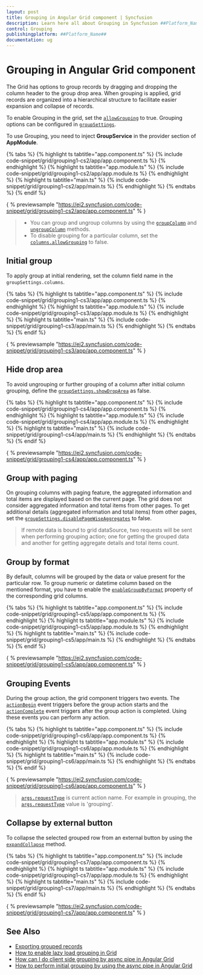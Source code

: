 ```yaml
---
layout: post
title: Grouping in Angular Grid component | Syncfusion
description: Learn here all about Grouping in Syncfusion ##Platform_Name## Grid component of Syncfusion Essential JS 2 and more.
control: Grouping 
publishingplatform: ##Platform_Name##
documentation: ug
---
```


# Grouping in Angular Grid component

The Grid has options to group records by dragging and dropping the column header to the group drop area. When grouping is applied,
grid records are organized into a hierarchical structure to facilitate easier expansion and collapse of records.

To enable Grouping in the grid, set the [`allowGrouping`](../../api/grid/#allowgrouping) to true.
Grouping options can be configured in [`groupSettings`](../../api/grid/groupSettings).

To use Grouping, you need to inject **GroupService** in the provider section of **AppModule**.

{% tabs %}
{% highlight ts tabtitle="app.component.ts" %}
{% include code-snippet/grid/grouping1-cs2/app/app.component.ts %}
{% endhighlight %}
{% highlight ts tabtitle="app.module.ts" %}
{% include code-snippet/grid/grouping1-cs2/app/app.module.ts %}
{% endhighlight %}
{% highlight ts tabtitle="main.ts" %}
{% include code-snippet/grid/grouping1-cs2/app/main.ts %}
{% endhighlight %}
{% endtabs %}
{% endif %}
  
{ % previewsample "https://ej2.syncfusion.com/code-snippet/grid/grouping1-cs2/app/app.component.ts" % }

> * You can group and ungroup columns by using the [`groupColumn`](../../api/grid/group/#groupcolumn) and
[`ungroupColumn`](../../api/grid/group/#ungroupcolumn) methods.
> * To disable grouping for a particular column, set the
[`columns.allowGrouping`](../../api/grid/column/#allowgrouping) to false.

## Initial group

To apply group at initial rendering, set the column field name in the `groupSettings.columns`.

{% tabs %}
{% highlight ts tabtitle="app.component.ts" %}
{% include code-snippet/grid/grouping1-cs3/app/app.component.ts %}
{% endhighlight %}
{% highlight ts tabtitle="app.module.ts" %}
{% include code-snippet/grid/grouping1-cs3/app/app.module.ts %}
{% endhighlight %}
{% highlight ts tabtitle="main.ts" %}
{% include code-snippet/grid/grouping1-cs3/app/main.ts %}
{% endhighlight %}
{% endtabs %}
{% endif %}
  
{ % previewsample "https://ej2.syncfusion.com/code-snippet/grid/grouping1-cs3/app/app.component.ts" % }

## Hide drop area

To avoid ungrouping or further grouping of a column after initial column
grouping, define the [`groupSettings.showDropArea`](../../api/grid/groupSettings#showdroparea) as false.

{% tabs %}
{% highlight ts tabtitle="app.component.ts" %}
{% include code-snippet/grid/grouping1-cs4/app/app.component.ts %}
{% endhighlight %}
{% highlight ts tabtitle="app.module.ts" %}
{% include code-snippet/grid/grouping1-cs4/app/app.module.ts %}
{% endhighlight %}
{% highlight ts tabtitle="main.ts" %}
{% include code-snippet/grid/grouping1-cs4/app/main.ts %}
{% endhighlight %}
{% endtabs %}
{% endif %}
  
{ % previewsample "https://ej2.syncfusion.com/code-snippet/grid/grouping1-cs4/app/app.component.ts" % }

## Group with paging

On grouping columns with paging feature, the aggregated information and total items are displayed based on the current page.
The grid does not consider aggregated information and total items from other pages.
To get additional details (aggregated information and total items) from other pages,
set the [`groupSettings.disablePageWiseAggregates`](../../api/grid/groupSettings#disablePageWiseAggregates) to false.

> If remote data is bound to grid dataSource, two requests will be sent when performing grouping action;
one for getting the grouped data and another for getting aggregate details and total items count.

## Group by format

By default, columns will be grouped by the data or value present for the particular row. To group numeric
or datetime column based on the mentioned format, you have to enable the
[`enableGroupByFormat`](../../api/grid/column/#enablegroupbyformat) property of the corresponding
grid columns.

{% tabs %}
{% highlight ts tabtitle="app.component.ts" %}
{% include code-snippet/grid/grouping1-cs5/app/app.component.ts %}
{% endhighlight %}
{% highlight ts tabtitle="app.module.ts" %}
{% include code-snippet/grid/grouping1-cs5/app/app.module.ts %}
{% endhighlight %}
{% highlight ts tabtitle="main.ts" %}
{% include code-snippet/grid/grouping1-cs5/app/main.ts %}
{% endhighlight %}
{% endtabs %}
{% endif %}
  
{ % previewsample "https://ej2.syncfusion.com/code-snippet/grid/grouping1-cs5/app/app.component.ts" % }

## Grouping Events

During the group action, the grid component triggers two events. The
[`actionBegin`](../../api/grid/#actionbegin) event
triggers before the group action starts and the
[`actionComplete`](../../api/grid/#actioncomplete)
event triggers after the group action is completed. Using these events you can perform any action.

{% tabs %}
{% highlight ts tabtitle="app.component.ts" %}
{% include code-snippet/grid/grouping1-cs6/app/app.component.ts %}
{% endhighlight %}
{% highlight ts tabtitle="app.module.ts" %}
{% include code-snippet/grid/grouping1-cs6/app/app.module.ts %}
{% endhighlight %}
{% highlight ts tabtitle="main.ts" %}
{% include code-snippet/grid/grouping1-cs6/app/main.ts %}
{% endhighlight %}
{% endtabs %}
{% endif %}
  
{ % previewsample "https://ej2.syncfusion.com/code-snippet/grid/grouping1-cs6/app/app.component.ts" % }

> [`args.requestType`](../../api/grid/sortEventArgs/#requesttype) is current action name.
For example in grouping, the [`args.requestType`](../../api/grid/sortEventArgs/#requesttype) value is 'grouping'.

## Collapse by external button

To collapse the selected grouped row from an external button by using the [`expandCollapse`](../../api/grid/group/#expandcollapserows) method.

{% tabs %}
{% highlight ts tabtitle="app.component.ts" %}
{% include code-snippet/grid/grouping1-cs7/app/app.component.ts %}
{% endhighlight %}
{% highlight ts tabtitle="app.module.ts" %}
{% include code-snippet/grid/grouping1-cs7/app/app.module.ts %}
{% endhighlight %}
{% highlight ts tabtitle="main.ts" %}
{% include code-snippet/grid/grouping1-cs7/app/main.ts %}
{% endhighlight %}
{% endtabs %}
{% endif %}
  
{ % previewsample "https://ej2.syncfusion.com/code-snippet/grid/grouping1-cs7/app/app.component.ts" % }

## See Also

* [Exporting grouped records](../excel-exporting/#exporting-grouped-records)
* [How to enable lazy load grouping in Grid](https://www.syncfusion.com/blogs/post/how-to-enable-lazy-load-grouping-in-syncfusion-angular-data-grid.aspx)
* [How can I do client side grouping by async pipe in Angular Grid](https://www.syncfusion.com/forums/148079/how-can-i-do-client-side-grouping-by-async-pipe-in-angular-grid)
* [How to perform initial grouping by using the async pipe in Angular Grid](https://www.syncfusion.com/forums/160032/how-to-perform-initial-grouping-by-using-the-async-pipe-in-angular-grid)